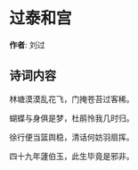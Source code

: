 # 过泰和宫

**作者**: 刘过

## 诗词内容

林塘漠漠乱花飞，门掩苍苔过客稀。

蝴蝶与身俱是梦，杜鹃怜我几时归。

徐行便当篮舆稳，清话何妨羽扇挥。

四十九年蘧伯玉，此生毕竟是邪非。

